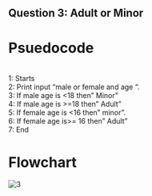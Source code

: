 ## Question 3: Adult or Minor 

# Psuedocode
\
1: Starts\
2: Print input “male or female and age “.\
3: If male age is <18 then” Minor”\
4: If male age is >=18 then” Adult”\
5: If female age is <16 then” minor”. \
6: If female age is>= 16 then” Adult”\
7: End
# Flowchart
![3](https://user-images.githubusercontent.com/117566652/209471617-e1660096-ea10-408e-94c7-48bf2ef0468b.jpg)

